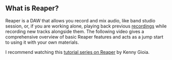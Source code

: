 ## What is Reaper?

Reaper is a DAW that allows you record and mix audio, like band studio session, or, if you are working alone, playing back previous [recordings](https://www.musicgateway.com/blog/how-to/vocal-recording-101-how-to-record-vocals-for-beginners) while recording new tracks alongside them. The following video gives a comprehensive overview of basic Reaper features and acts as a jump start to using it with your own materials.

I recommend watching this [tutorial series on Reaper](https://www.youtube.com/watch?v=A0c-_YyuUts&list=PLM0xHqxaiT6-plorG47t3balft4nVki39) by Kenny Gioia.


